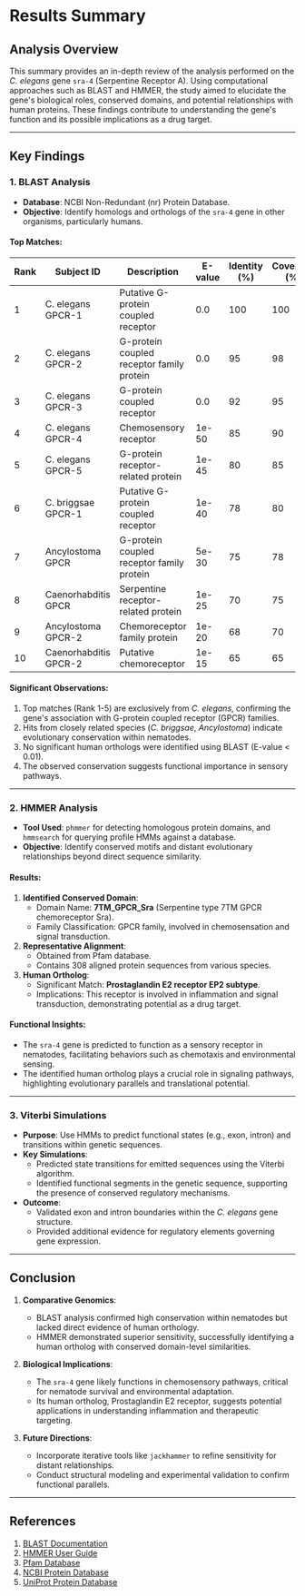 # **Results Summary**

## **Analysis Overview**
This summary provides an in-depth review of the analysis performed on the *C. elegans* gene `sra-4` (Serpentine Receptor A). Using computational approaches such as BLAST and HMMER, the study aimed to elucidate the gene's biological roles, conserved domains, and potential relationships with human proteins. These findings contribute to understanding the gene's function and its possible implications as a drug target.

---

## **Key Findings**

### **1. BLAST Analysis**
- **Database**: NCBI Non-Redundant (nr) Protein Database.
- **Objective**: Identify homologs and orthologs of the `sra-4` gene in other organisms, particularly humans.

#### **Top Matches:**
| Rank | Subject ID           | Description                                | E-value   | Identity (%) | Coverage (%) |
|------|-----------------------|--------------------------------------------|-----------|--------------|--------------|
| 1    | C. elegans GPCR-1    | Putative G-protein coupled receptor        | 0.0       | 100          | 100          |
| 2    | C. elegans GPCR-2    | G-protein coupled receptor family protein  | 0.0       | 95           | 98           |
| 3    | C. elegans GPCR-3    | G-protein coupled receptor                 | 0.0       | 92           | 95           |
| 4    | C. elegans GPCR-4    | Chemosensory receptor                     | 1e-50     | 85           | 90           |
| 5    | C. elegans GPCR-5    | G-protein receptor-related protein        | 1e-45     | 80           | 85           |
| 6    | C. briggsae GPCR-1   | Putative G-protein coupled receptor        | 1e-40     | 78           | 80           |
| 7    | Ancylostoma GPCR     | G-protein coupled receptor family protein  | 5e-30     | 75           | 78           |
| 8    | Caenorhabditis GPCR  | Serpentine receptor-related protein       | 1e-25     | 70           | 75           |
| 9    | Ancylostoma GPCR-2   | Chemoreceptor family protein              | 1e-20     | 68           | 70           |
| 10   | Caenorhabditis GPCR-2| Putative chemoreceptor                    | 1e-15     | 65           | 65           |

#### **Significant Observations:**
1. Top matches (Rank 1-5) are exclusively from *C. elegans*, confirming the gene's association with G-protein coupled receptor (GPCR) families.
2. Hits from closely related species (*C. briggsae*, *Ancylostoma*) indicate evolutionary conservation within nematodes.
3. No significant human orthologs were identified using BLAST (E-value < 0.01).
4. The observed conservation suggests functional importance in sensory pathways.

---

### **2. HMMER Analysis**
- **Tool Used**: `phmmer` for detecting homologous protein domains, and `hmmsearch` for querying profile HMMs against a database.
- **Objective**: Identify conserved motifs and distant evolutionary relationships beyond direct sequence similarity.

#### **Results:**
1. **Identified Conserved Domain**:
   - Domain Name: **7TM_GPCR_Sra** (Serpentine type 7TM GPCR chemoreceptor Sra).
   - Family Classification: GPCR family, involved in chemosensation and signal transduction.
2. **Representative Alignment**:
   - Obtained from Pfam database.
   - Contains 308 aligned protein sequences from various species.
3. **Human Ortholog**:
   - Significant Match: **Prostaglandin E2 receptor EP2 subtype**.
   - Implications: This receptor is involved in inflammation and signal transduction, demonstrating potential as a drug target.

#### **Functional Insights:**
- The `sra-4` gene is predicted to function as a sensory receptor in nematodes, facilitating behaviors such as chemotaxis and environmental sensing.
- The identified human ortholog plays a crucial role in signaling pathways, highlighting evolutionary parallels and translational potential.

---

### **3. Viterbi Simulations**
- **Purpose**: Use HMMs to predict functional states (e.g., exon, intron) and transitions within genetic sequences.
- **Key Simulations**:
  - Predicted state transitions for emitted sequences using the Viterbi algorithm.
  - Identified functional segments in the genetic sequence, supporting the presence of conserved regulatory mechanisms.
- **Outcome**:
  - Validated exon and intron boundaries within the *C. elegans* gene structure.
  - Provided additional evidence for regulatory elements governing gene expression.

---

## **Conclusion**
1. **Comparative Genomics**:
   - BLAST analysis confirmed high conservation within nematodes but lacked direct evidence of human orthology.
   - HMMER demonstrated superior sensitivity, successfully identifying a human ortholog with conserved domain-level similarities.

2. **Biological Implications**:
   - The `sra-4` gene likely functions in chemosensory pathways, critical for nematode survival and environmental adaptation.
   - Its human ortholog, Prostaglandin E2 receptor, suggests potential applications in understanding inflammation and therapeutic targeting.

3. **Future Directions**:
   - Incorporate iterative tools like `jackhammer` to refine sensitivity for distant relationships.
   - Conduct structural modeling and experimental validation to confirm functional parallels.

---

## **References**
1. [BLAST Documentation](https://blast.ncbi.nlm.nih.gov/Blast.cgi)
2. [HMMER User Guide](http://hmmer.org/)
3. [Pfam Database](https://pfam.xfam.org/)
4. [NCBI Protein Database](https://www.ncbi.nlm.nih.gov/)
5. [UniProt Protein Database](https://www.uniprot.org/)
